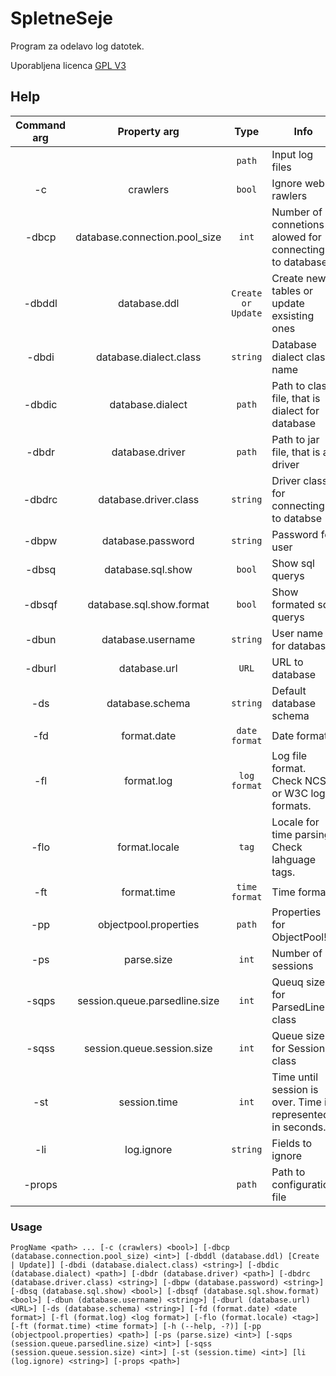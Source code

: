 # SpletneSeje #

Program za odelavo log datotek.

Uporabljena licenca [GPL V3](LICENSE.md)

## Help

| Command arg | Property arg | Type | Info |
| :---: | :---: | :---: | --- |
|  |  | `path` | Input log files |
| -c | crawlers | `bool` | Ignore web rawlers |
| -dbcp | database.connection.pool_size | `int` | Number of connetions alowed for connecting to database |
| -dbddl | database.ddl | `Create or Update` | Create new tables or update exsisting ones |
| -dbdi | database.dialect.class | `string` | Database dialect class name |
| -dbdic | database.dialect | `path` | Path to class file, that is dialect for database |
| -dbdr | database.driver | `path` | Path to jar file, that is a driver |
| -dbdrc | database.driver.class | `string` | Driver class for connecting to databse |
| -dbpw | database.password | `string` | Password for user |
| -dbsq | database.sql.show | `bool` | Show sql querys |
| -dbsqf | database.sql.show.format | `bool` | Show formated sql querys |
| -dbun | database.username | `string` | User name for database |
| -dburl | database.url | `URL` | URL to database |
| -ds | database.schema | `string` | Default database schema |
| -fd | format.date | `date format` | Date format |
| -fl | format.log | `log format` | Log file format. Check NCSA or W3C log formats. |
| -flo | format.locale | `tag` | Locale for time parsing. Check lahguage tags. |
| -ft | format.time | `time format` | Time format |
| -pp | objectpool.properties | `path` | Properties for ObjectPool!!! |
| -ps | parse.size | `int` | Number of sessions |
| -sqps | session.queue.parsedline.size | `int` | Queuq size for ParsedLine class |
| -sqss | session.queue.session.size | `int` | Queue size for Session class |
| -st | session.time | `int` | Time until session is over. Time is represented in seconds. |
| -li | log.ignore | `string` | Fields to ignore |
| -props |  | `path` | Path to configuration file |

### Usage

`ProgName <path> ... [-c (crawlers) <bool>] [-dbcp (database.connection.pool_size) <int>] [-dbddl (database.ddl) [Create | Update]] [-dbdi (database.dialect.class) <string>] [-dbdic (database.dialect) <path>] [-dbdr (database.driver) <path>] [-dbdrc (database.driver.class) <string>] [-dbpw (database.password) <string>] [-dbsq (database.sql.show) <bool>] [-dbsqf (database.sql.show.format) <bool>] [-dbun (database.username) <string>] [-dburl (database.url) <URL>] [-ds (database.schema) <string>] [-fd (format.date) <date format>] [-fl (format.log) <log format>] [-flo (format.locale) <tag>] [-ft (format.time) <time format>] [-h (--help, -?)] [-pp (objectpool.properties) <path>] [-ps (parse.size) <int>] [-sqps (session.queue.parsedline.size) <int>] [-sqss (session.queue.session.size) <int>] [-st (session.time) <int>] [li (log.ignore) <string>] [-props <path>]`
